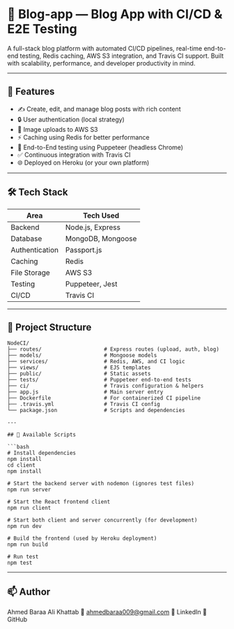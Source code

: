 # 📝 Blog-app — Blog App with CI/CD & E2E Testing

A full-stack blog platform with automated CI/CD pipelines, real-time end-to-end testing, Redis caching, AWS S3 integration, and Travis CI support. Built with scalability, performance, and developer productivity in mind.

---

## 🚀 Features

- ✍️ Create, edit, and manage blog posts with rich content
- 🔒 User authentication (local strategy)
- 📸 Image uploads to AWS S3
- ⚡ Caching using Redis for better performance
- 🧪 End-to-End testing using Puppeteer (headless Chrome)
- ✅ Continuous integration with Travis CI
- 🌐 Deployed on Heroku (or your own platform)

---

## 🛠 Tech Stack

| Area            | Tech Used                     |
|-----------------|-------------------------------|
| Backend         | Node.js, Express              |
| Database        | MongoDB, Mongoose             |
| Authentication  | Passport.js                   |
| Caching         | Redis                         |
| File Storage    | AWS S3                        |
| Testing         | Puppeteer, Jest               |
| CI/CD           | Travis CI                     |


---

## 📁 Project Structure

```text
NodeCI/
├── routes/                    # Express routes (upload, auth, blog)
├── models/                    # Mongoose models
├── services/                  # Redis, AWS, and CI logic
├── views/                     # EJS templates
├── public/                    # Static assets
├── tests/                     # Puppeteer end-to-end tests
├── ci/                        # Travis configuration & helpers
├── app.js                     # Main server entry
├── Dockerfile                 # For containerized CI pipeline
├── .travis.yml                # Travis CI config
└── package.json               # Scripts and dependencies

---

## 🧪 Available Scripts

```bash
# Install dependencies
npm install
cd client
npm install

# Start the backend server with nodemon (ignores test files)
npm run server

# Start the React frontend client
npm run client

# Start both client and server concurrently (for development)
npm run dev

# Build the frontend (used by Heroku deployment)
npm run build

# Run test 
npm test
```

---

## 📫 Author
Ahmed Baraa Ali Khattab
📧 ahmedbaraa009@gmail.com
🔗 LinkedIn
🐙 GitHub
